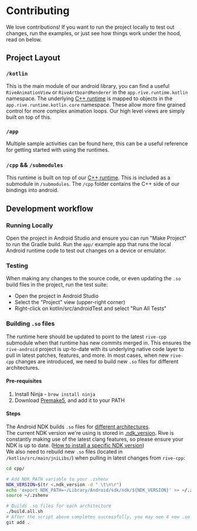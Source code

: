 # Contributing

We love contributions! If you want to run the project locally to test out changes, run the examples,
or just see how things work under the hood, read on below.

## Project Layout

### `/kotlin`

This is the main module of our android library, you can find a useful `RiveAnimationView`
or `RiveArtboardRenderer` in the `app.rive.runtime.kotlin` namespace.
The underlying [C++ runtime](https://github.com/rive-app/rive-cpp) is mapped to objects in
the `app.rive.runtime.kotlin.core` namespace. These allow more fine grained control for more complex
animation loops. Our high level views are simply built on top of this.

### `/app`

Multiple sample activities can be found here, this can be a useful reference for getting started
with using the runtimes.

### `/cpp` && `/submodules`

This runtime is built on top of our [C++ runtime](https://github.com/rive-app/rive-cpp). This is
included as a submodule in `/submodules`. The `/cpp` folder contains the C++ side of our bindings
into android.

## Development workflow

### Running Locally

Open the project in Android Studio and ensure you can run "Make Project" to run the Gradle build.
Run the `app/` example app that runs the local Android runtime code to test out changes on a device
or emulator.

### Testing

When making any changes to the source code, or even updating the `.so` build files in the project,
run the test suite:

- Open the project in Android Studio
- Select the "Project" view (upper-right corner)
- Right-click on kotlin/src/androidTest and select "Run All Tests"

### Building `.so` files

The runtime here should be updated to point to the latest `rive-cpp` submodule when that runtime has
new commits merged in. This ensures the `rive-android` project is up-to-date with its underlying
native code layer to pull in latest patches, features, and more. In most cases, when new `rive-cpp`
changes are introduced, we need to build new `.so` files for different architectures.

#### Pre-requisites

1. Install Ninja - `brew install ninja`
2. Download [Premake5](https://premake.github.io/download), and add it to your PATH

#### Steps

The Android NDK builds `.so` files
for [different architectures](https://developer.android.com/ndk/guides/abis). <br />
The current NDK version we're using is stored in [.ndk_version](./cpp/.ndk_version). Rive is
constantly making use of the latest clang features, so please ensure your NDK is up to
date. ([How to install a specific NDK version](https://developer.android.com/studio/projects/install-ndk#specific-version)) <br />
We also need to rebuild new `.so` files (located in `/kotlin/src/main/jniLibs/`) when pulling in
latest changes from `rive-cpp`:

```bash
cd cpp/

# Add NDK_PATH variable to your .zshenv
NDK_VERSION=$(tr <.ndk_version -d " \t\n\r")
echo 'export NDK_PATH=~/Library/Android/sdk/ndk/${NDK_VERSION}' >> ~/.zshenv
source ~/.zshenv

# Builds .so files for each architecture
./build.all.sh
# After the script above completes successfully, you may see 4 new .so files. Make sure these are committed as a code change
git add .
```
